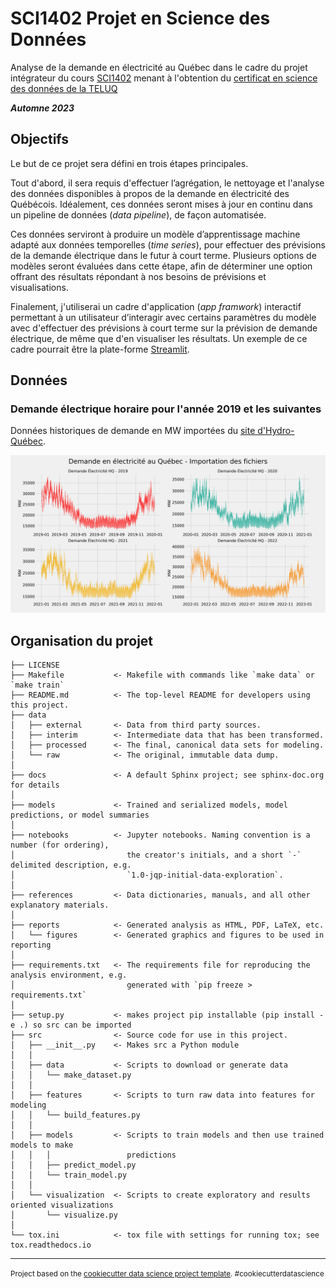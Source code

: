 # SCI1402 Projet en Science des Données

Analyse de la demande en électricité au Québec dans le cadre du projet intégrateur du cours [SCI1402](https://www.teluq.ca/site/etudes/offre/cours/TELUQ/SCI%201402/) menant à l'obtention du [certificat en science des données de la TELUQ](https://www.teluq.ca/site/etudes/offre/prog/certificat-en-science-des-donnees/)

_**Automne 2023**_

## Objectifs

Le but de ce projet sera défini en trois étapes principales.

Tout d'abord, il sera requis d'effectuer l’agrégation, le nettoyage et l'analyse des données disponibles à propos de la demande en électricité des Québécois. Idéalement, ces données seront mises à jour en continu dans un pipeline de données (_data pipeline_), de façon automatisée.

Ces données serviront à produire un modèle d’apprentissage machine adapté aux données temporelles (_time series_), pour effectuer des prévisions de la demande électrique dans le futur à court terme. Plusieurs options de modèles seront évaluées dans cette étape, afin de déterminer une option offrant des résultats répondant à nos besoins de prévisions et visualisations.

Finalement, j'utiliserai un cadre d'application (_app framwork_) interactif permettant à un utilisateur d’interagir avec certains paramètres du modèle avec d'effectuer des prévisions à court terme sur la prévision de demande électrique, de même que d'en visualiser les résultats. Un exemple de ce cadre pourrait être la plate-forme [Streamlit](https://streamlit.io/).

## Données

### Demande électrique horaire pour l'année 2019 et les suivantes

Données historiques de demande en MW importées du [site d'Hydro-Québec](https://www.hydroquebec.com/documents-donnees/donnees-ouvertes/historique-demande-electricite-quebec/).

![Demande électrique pour les années importées](../reports/figures/historique_demande_HQ.png)

## Organisation du projet

    ├── LICENSE
    ├── Makefile           <- Makefile with commands like `make data` or `make train`
    ├── README.md          <- The top-level README for developers using this project.
    ├── data
    │   ├── external       <- Data from third party sources.
    │   ├── interim        <- Intermediate data that has been transformed.
    │   ├── processed      <- The final, canonical data sets for modeling.
    │   └── raw            <- The original, immutable data dump.
    │
    ├── docs               <- A default Sphinx project; see sphinx-doc.org for details
    │
    ├── models             <- Trained and serialized models, model predictions, or model summaries
    │
    ├── notebooks          <- Jupyter notebooks. Naming convention is a number (for ordering),
    │                         the creator's initials, and a short `-` delimited description, e.g.
    │                         `1.0-jqp-initial-data-exploration`.
    │
    ├── references         <- Data dictionaries, manuals, and all other explanatory materials.
    │
    ├── reports            <- Generated analysis as HTML, PDF, LaTeX, etc.
    │   └── figures        <- Generated graphics and figures to be used in reporting
    │
    ├── requirements.txt   <- The requirements file for reproducing the analysis environment, e.g.
    │                         generated with `pip freeze > requirements.txt`
    │
    ├── setup.py           <- makes project pip installable (pip install -e .) so src can be imported
    ├── src                <- Source code for use in this project.
    │   ├── __init__.py    <- Makes src a Python module
    │   │
    │   ├── data           <- Scripts to download or generate data
    │   │   └── make_dataset.py
    │   │
    │   ├── features       <- Scripts to turn raw data into features for modeling
    │   │   └── build_features.py
    │   │
    │   ├── models         <- Scripts to train models and then use trained models to make
    │   │   │                 predictions
    │   │   ├── predict_model.py
    │   │   └── train_model.py
    │   │
    │   └── visualization  <- Scripts to create exploratory and results oriented visualizations
    │       └── visualize.py
    │
    └── tox.ini            <- tox file with settings for running tox; see tox.readthedocs.io

---

<p><small>Project based on the <a target="_blank" href="https://drivendata.github.io/cookiecutter-data-science/">cookiecutter data science project template</a>. #cookiecutterdatascience</small></p>
